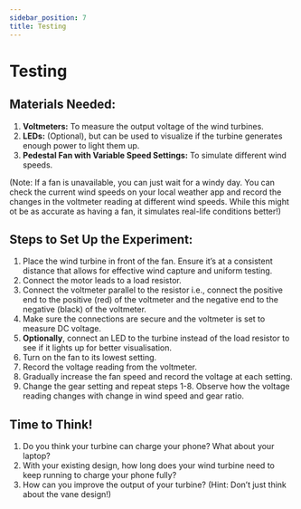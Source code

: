 ```yaml
---
sidebar_position: 7
title: Testing
---
```


# Testing

## Materials Needed:

1. **Voltmeters:** To measure the output voltage of the wind turbines.
2. **LEDs:** (Optional), but can be used to visualize if the turbine generates enough power to light them up.
3. **Pedestal Fan with Variable Speed Settings:** To simulate different wind speeds. 

(Note: If a fan is unavailable, you can just wait for a windy day. You can check the current wind speeds on your local weather app and record the changes in the voltmeter reading at different wind speeds. While this might ot be as accurate as having a fan, it simulates real-life conditions better!)

## Steps to Set Up the Experiment:

1. Place the wind turbine in front of the fan. Ensure it’s at a consistent distance that allows for effective wind capture and uniform testing.
2. Connect the motor leads to a load resistor. 
3. Connect the voltmeter parallel to the resistor i.e., connect the positive end to the positive (red) of the voltmeter and the negative end to the negative (black) of the voltmeter. 
4. Make sure the connections are secure and the voltmeter is set to measure DC voltage.
5. **Optionally**, connect an LED to the turbine instead of the load resistor to see if it lights up for better visualisation.
6. Turn on the fan to its lowest setting.
7. Record the voltage reading from the voltmeter.
8. Gradually increase the fan speed and record the voltage at each setting.
9. Change the gear setting and repeat steps 1-8. Observe how the voltage reading changes with change in wind speed and gear ratio.

## Time to Think! 
1. Do you think your turbine can charge your phone? What about your laptop?
2. With your existing design, how long does your wind turbine need to keep running to charge your phone fully?
3. How can you improve the output of your turbine? (Hint: Don’t just think about the vane design!)

